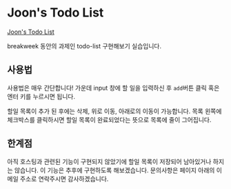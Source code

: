 # Joon's Todo List

[Joon's Todo List](https://joons-todo.netlify.com/)

breakweek 동안의 과제인 todo-list 구현해보기 실습입니다.

## 사용법

사용법은 매우 간단합니다! 가운데 input 창에 할 일을 입력하신 후 `add`버튼 클릭 혹은 엔터 키를 누르시면 됩니다.

할일 목록이 추가 된 후에는 삭제, 위로 이동, 아래로의 이동이 가능합니다. 목록 왼쪽에 체크박스를 클릭하시면 할일 목록이 완료되었다는 뜻으로 목록에 줄이 그어집니다.



## 한계점

아직 호스팅과 관련된 기능이 구현되지 않았기에 할일 목록이 저장되어 남아있거나 하지는 않습니다. 이 기능은 추후에 구현하도록 해보겠습니다. 문의사항은 페이지 아래의 이메일 주소로 연락주시면 감사하겠습니다.


